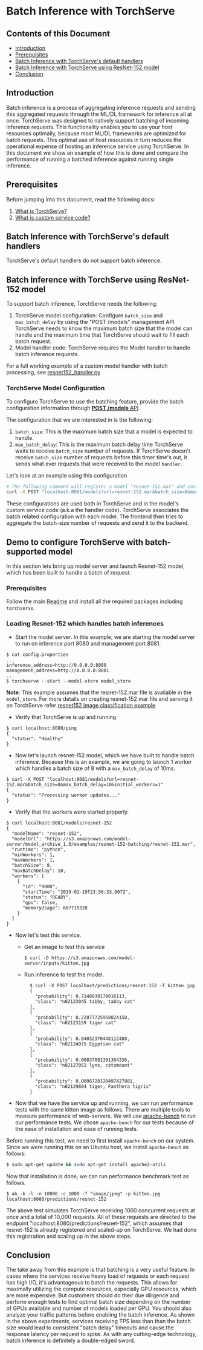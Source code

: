 # Batch Inference with TorchServe

## Contents of this Document

* [Introduction](#introduction)
* [Prerequisites](#prerequisites)
* [Batch Inference with TorchServe's default handlers](#batch-inference-with-torchserves-default-handlers)
* [Batch Inference with TorchServe using ResNet-152 model](#batch-inference-with-torchserve-using-resnet-152-model)   
* [Conclusion](#conclusion)   

## Introduction

Batch inference is a process of aggregating inference requests and sending this aggregated requests through the ML/DL framework for inference all at once.
TorchServe was designed to natively support batching of incoming inference requests. This functionality enables you to use your host resources optimally,
because most ML/DL frameworks are optimized for batch requests.
This optimal use of host resources in turn reduces the operational expense of hosting an inference service using TorchServe.
In this document we show an example of how this is done and compare the performance of running a batched inference against running single inference.

## Prerequisites

Before jumping into this document, read the following docs:

1. [What is TorchServe?](../README.md)
1. [What is custom service code?](custom_service.md)

## Batch Inference with TorchServe's default handlers

TorchServe's default handlers do not support batch inference.

## Batch Inference with TorchServe using ResNet-152 model

To support batch inference, TorchServe needs the following:

1. TorchServe model configuration: Configure `batch_size` and `max_batch_delay` by using the  "POST /models" management API.
   TorchServe needs to know the maximum batch size that the model can handle and the maximum time that TorchServe should wait to fill each batch request.
2. Model handler code: TorchServe requires the Model handler to handle batch inference requests.

For a full working example of a custom model handler with batch processing, see [resnet152_handler.py](../examples/image_classifier/resnet_152_batch/resnet152_handler.py)

### TorchServe Model Configuration

To configure TorchServe to use the batching feature, provide the batch configuration information through [**POST /models** API](management_api.md#register-a-model).

The configuration that we are interested in is the following:

1. `batch_size`: This is the maximum batch size that a model is expected to handle.
2. `max_batch_delay`: This is the maximum batch delay time TorchServe waits to receive `batch_size` number of requests. If TorchServe doesn't receive `batch_size` number of
requests before this timer time's out, it sends what ever requests that were received to the model `handler`.

Let's look at an example using this configuration

```bash
# The following command will register a model "resnet-152.mar" and configure TorchServe to use a batch_size of 8 and a max batch delay of 50 milli seconds. 
curl -X POST "localhost:8081/models?url=resnet-152.mar&batch_size=8&max_batch_delay=50"
```

These configurations are used both in TorchServe and in the model's custom service code (a.k.a the handler code).
TorchServe associates the batch related configuration with each model.
The frontend then tries to aggregate the batch-size number of requests and send it to the backend.

## Demo to configure TorchServe with batch-supported model

In this section lets bring up model server and launch Resnet-152 model, which has been built to handle a batch of request.

### Prerequisites

Follow the main [Readme](../README.md) and install all the required packages including `torchserve`.

### Loading Resnet-152 which handles batch inferences

* Start the model server. In this example, we are starting the model server to run on inference port 8080 and management port 8081.

```text
$ cat config.properties
...
inference_address=http://0.0.0.0:8080
management_address=http://0.0.0.0:8081
...
$ torchserve --start --model-store model_store
```

**Note**: This example assumes that the resnet-152.mar file is available in the `model_store`.
For more details on creating resnet-152 mar file and serving it on TorchServe refer [resnet152 image classification example](../examples/image_classifier/resnet_152_batch/README.md)

* Verify that TorchServe is up and running

```text
$ curl localhost:8080/ping
{
  "status": "Healthy"
}
```

* Now let's launch resnet-152 model, which we have built to handle batch inference. Because this is an example, we are going to launch 1 worker which handles a batch size of 8 with a `max_batch_delay` of 10ms.

```text
$ curl -X POST "localhost:8081/models?url=resnet-152.mar&batch_size=8&max_batch_delay=10&initial_workers=1"
{
  "status": "Processing worker updates..."
}
```

* Verify that the workers were started properly.

```text
$ curl localhost:8081/models/resnet-152
{
  "modelName": "resnet-152",
  "modelUrl": "https://s3.amazonaws.com/model-server/model_archive_1.0/examples/resnet-152-batching/resnet-152.mar",
  "runtime": "python",
  "minWorkers": 1,
  "maxWorkers": 1,
  "batchSize": 8,
  "maxBatchDelay": 10,
  "workers": [
    {
      "id": "9008",
      "startTime": "2019-02-19T23:56:33.907Z",
      "status": "READY",
      "gpu": false,
      "memoryUsage": 607715328
    }
  ]
}
```

* Now let's test this service.

  * Get an image to test this service

    ```text
    $ curl -O https://s3.amazonaws.com/model-server/inputs/kitten.jpg
    ```

  * Run inference to test the model.

    ```text
      $ curl -X POST localhost/predictions/resnet-152 -T kitten.jpg
      {
        "probability": 0.7148938179016113,
        "class": "n02123045 tabby, tabby cat"
      },
      {
        "probability": 0.22877725958824158,
        "class": "n02123159 tiger cat"
      },
      {
        "probability": 0.04032370448112488,
        "class": "n02124075 Egyptian cat"
      },
      {
        "probability": 0.00837081391364336,
        "class": "n02127052 lynx, catamount"
      },
      {
        "probability": 0.0006728120497427881,
        "class": "n02129604 tiger, Panthera tigris"
      }
    ```

* Now that we have the service up and running, we can run performance tests with the same kitten image as follows. There are multiple tools to measure performance of web-servers. We will use
[apache-bench](https://httpd.apache.org/docs/2.4/programs/ab.html) to run our performance tests. We chose `apache-bench` for our tests because of the ease of installation and ease of running tests.

Before running this test, we need to first install `apache-bench` on our system. Since we were running this on an Ubuntu host, we install `apache-bench` as follows:

```bash
$ sudo apt-get update && sudo apt-get install apache2-utils
```

Now that installation is done, we can run performance benchmark test as follows.

```text
$ ab -k -l -n 10000 -c 1000 -T "image/jpeg" -p kitten.jpg localhost:8080/predictions/resnet-152
```

The above test simulates TorchServe receiving 1000 concurrent requests at once and a total of 10,000 requests. All of these requests are directed to the endpoint "localhost:8080/predictions/resnet-152", which assumes
that resnet-152 is already registered and scaled-up on TorchServe. We had done this registration and scaling up in the above steps.

## Conclusion

The take away from this example is that batching is a very useful feature. In cases where the services receive heavy load of requests or each request has high I/O,
it's advantageous to batch the requests. This allows for maximally utilizing the compute resources, especially GPU resources, which are more expensive. But customers should do their due diligence and perform enough tests to find optimal batch size depending on the number of GPUs available
and number of models loaded per GPU.
You should also analyze your traffic patterns before enabling the batch inference. As shown in the above experiments,
services receiving TPS less than than the batch size would lead to consistent "batch delay" timeouts and cause the response latency per request to spike.
As with any cutting-edge technology, batch inference is definitely a double-edged sword.
